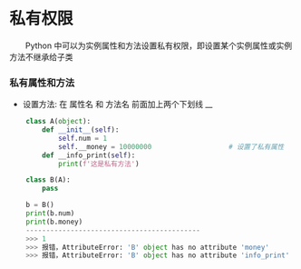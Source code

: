 # 私有权限

&emsp;&emsp;Python 中可以为实例属性和方法设置私有权限，即设置某个实例属性或实例方法不继承给子类




### 私有属性和方法
* 设置方法: 在 属性名 和 方法名 前面加上两个下划线 \_\_



```python
    class A(object):
        def __init__(self):
            self.num = 1
            self.__money = 10000000                   # 设置了私有属性
        def __info_print(self):
            print(f'这是私有方法')

    class B(A):
        pass

    b = B()
    print(b.num)
    print(b.money)
    -------------------------------------------
    >>> 1
    >>> 报错，AttributeError: 'B' object has no attribute 'money'
    >>> 报错，AttributeError: 'B' object has no attribute 'info_print'

```






